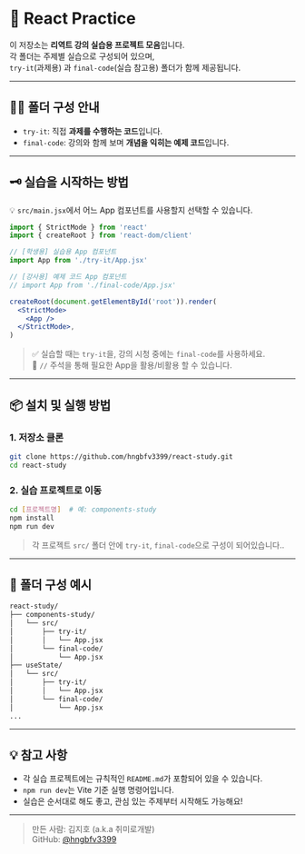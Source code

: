 # 📘 React Practice

이 저장소는 **리역트 강의 실습용 프로젝트 모음**입니다.  
각 폴더는 주제별 실습으로 구성되어 있으며,  
`try-it`(과제용) 과 `final-code`(실습 참고용) 폴더가 함께 제공됩니다.

---

## 🧑‍💻 폴더 구성 안내

- `try-it`: 직접 **과제를 수행하는 코드**입니다.  
- `final-code`: 강의와 함께 보며 **개념을 익히는 예제 코드**입니다.

---

## 🗝 실습을 시작하는 방법

💡 `src/main.jsx`에서 어느 App 컴포넌트를 사용할지 선택할 수 있습니다.

```jsx
import { StrictMode } from 'react'
import { createRoot } from 'react-dom/client'

// [학생용] 실습용 App 컴포넌트
import App from './try-it/App.jsx'

// [강사용] 예제 코드 App 컴포넌트
// import App from './final-code/App.jsx'

createRoot(document.getElementById('root')).render(
  <StrictMode>
    <App />
  </StrictMode>,
)
```

> ✅ 실습할 때는 `try-it`을, 강의 시청 중에는 `final-code`를 사용하세요.  
> 📌 `//` 주석을 통해 필요한 App을 활용/비활용 할 수 있습니다.

---

## 📦 설치 및 실행 방법

### 1. 저장소 클론

```bash
git clone https://github.com/hngbfv3399/react-study.git
cd react-study
```

### 2. 실습 프로젝트로 이동

```bash
cd [프로젝트명]  # 예: components-study
npm install
npm run dev
```

> 각 프로젝트 `src/` 폴더 안에 `try-it`, `final-code`으로 구성이 되어있습니다..

---

## 📁 폴더 구성 예시

```bash
react-study/
├── components-study/
│   └── src/
│       ├── try-it/
│       │   └── App.jsx
│       └── final-code/
│           └── App.jsx
├── useState/
│   └── src/
│       ├── try-it/
│       │   └── App.jsx
│       └── final-code/
│           └── App.jsx
...
```

---

## 💡 참고 사항

- 각 실습 프로젝트에는 규칙적인 `README.md`가 포함되어 있을 수 있습니다.
- `npm run dev`는 Vite 기준 실행 명령어입니다.
- 실습은 순서대로 해도 좋고, 관심 있는 주제부터 시작해도 가능해요!

---

> 만든 사람: 김지호 (a.k.a 취미로개발)  
> GitHub: [@hngbfv3399](https://github.com/hngbfv3399)

